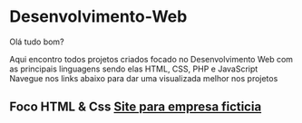 # Desenvolvimento-Web

Olá tudo bom?

Aqui encontro todos projetos criados focado no Desenvolvimento Web com as principais linguagens sendo elas <bold>HTML</bold>, <bold>CSS</bold>, <bold>PHP</bold> e <bold>JavaScript</bold>
<br>
Navegue nos links abaixo para dar uma visualizada melhor nos projetos

<h2>Foco HTML & Css
<a href="https://github.com/marcos-rts/site-Vulcan">Site para empresa ficticia</a>